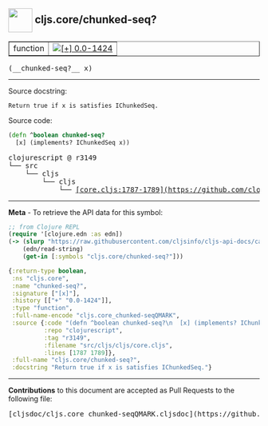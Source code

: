 ## <img width="48px" valign="middle" src="http://i.imgur.com/Hi20huC.png"> cljs.core/chunked-seq?

 <table border="1">
<tr>

<td>function</td>
<td><a href="https://github.com/cljsinfo/cljs-api-docs/tree/0.0-1424"><img valign="middle" alt="[+] 0.0-1424" src="https://img.shields.io/badge/+-0.0--1424-lightgrey.svg"></a> </td>
</tr>
</table>

 <samp>
(__chunked-seq?__ x)<br>
</samp>

---




Source docstring:

```
Return true if x is satisfies IChunkedSeq.
```

Source code:

```clj
(defn ^boolean chunked-seq?
  [x] (implements? IChunkedSeq x))
```

 <pre>
clojurescript @ r3149
└── src
    └── cljs
        └── cljs
            └── <ins>[core.cljs:1787-1789](https://github.com/clojure/clojurescript/blob/r3149/src/cljs/cljs/core.cljs#L1787-L1789)</ins>
</pre>


---

__Meta__ - To retrieve the API data for this symbol:

```clj
;; from Clojure REPL
(require '[clojure.edn :as edn])
(-> (slurp "https://raw.githubusercontent.com/cljsinfo/cljs-api-docs/catalog/cljs-api.edn")
    (edn/read-string)
    (get-in [:symbols "cljs.core/chunked-seq?"]))
```

```clj
{:return-type boolean,
 :ns "cljs.core",
 :name "chunked-seq?",
 :signature ["[x]"],
 :history [["+" "0.0-1424"]],
 :type "function",
 :full-name-encode "cljs.core_chunked-seqQMARK",
 :source {:code "(defn ^boolean chunked-seq?\n  [x] (implements? IChunkedSeq x))",
          :repo "clojurescript",
          :tag "r3149",
          :filename "src/cljs/cljs/core.cljs",
          :lines [1787 1789]},
 :full-name "cljs.core/chunked-seq?",
 :docstring "Return true if x is satisfies IChunkedSeq."}

```

---

__Contributions__ to this document are accepted as Pull Requests to the following file:

 <pre>
[cljsdoc/cljs.core_chunked-seqQMARK.cljsdoc](https://github.com/cljsinfo/cljs-api-docs/blob/master/cljsdoc/cljs.core_chunked-seqQMARK.cljsdoc)
</pre>

